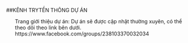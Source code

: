 ﻿##KÊNH TRYTỀN THÔNG DỰ ÁN


<ul>
Trang giới thiệu dự án: Dự án sẽ được cập nhật thường xuyên, có thể theo dõi theo link bên dưới.
https://www.facebook.com/groups/238103370032034
</ul>
